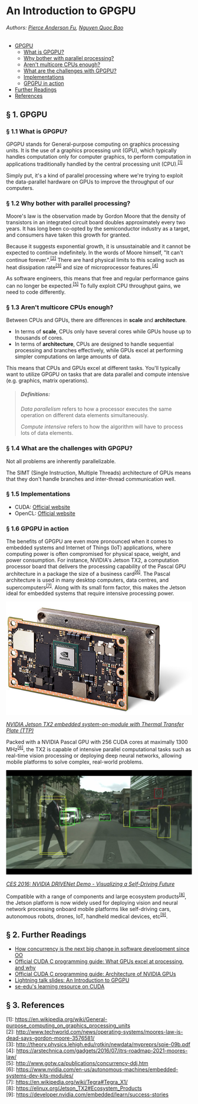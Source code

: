 # An Introduction to GPGPU

###### Authors: [Pierce Anderson Fu](https://github.com/PierceAndy), [Nguyen Quoc Bao](https://github.com/bqnguyen94)

- [GPGPU](#-1-gpgpu)
    - [What is GPGPU?](#-11-what-is-gpgpu)
    - [Why bother with parallel processing?](#-12-why-bother-with-parallel-processing)
    - [Aren't multicore CPUs enough?](#-13-arent-multicore-cpus-enough)
    - [What are the challenges with GPGPU?](#-14-what-are-the-challenges-with-gpgpu)
    - [Implementations](#-15-implementations)
    - [GPGPU in action](#-16-gpgpu-in-action)
- [Further Readings](#-2-further-readings)
- [References](#-3-references)

## § 1. GPGPU

### § 1.1 What is GPGPU?
GPGPU stands for General-purpose computing on graphics processing units. It is the use of a graphics processing unit (GPU), which typically handles computation only for computer graphics, to perform computation in applications traditionally handled by the central processing unit (CPU).<sup>[[1]](#footnote1)</sup>

Simply put, it's a kind of parallel processing where we're trying to exploit the data-parallel hardware on GPUs to improve the throughput of our computers.

### § 1.2 Why bother with parallel processing?
Moore's law is the observation made by Gordon Moore that the density of transistors in an integrated circuit board doubles approximately every two years. It has long been co-opted by the semiconductor industry as a target, and consumers have taken this growth for granted.

Because it suggests exponential growth, it is unsustainable and it cannot be expected to continue indefinitely. In the words of Moore himself, "It can't continue forever.".<sup>[[2]](#footnote2)</sup> There are hard physical limits to this scaling such as heat dissipation rate<sup>[[3]](#footnote3)</sup> and size of microprocessor features.<sup>[[4]](#footnote4)</sup>

As software engineers, this means that free and regular performance gains can no longer be expected.<sup>[[5]](#footnote5)</sup> To fully exploit CPU throughput gains, we need to code differently.

### § 1.3 Aren't multicore CPUs enough?
Between CPUs and GPUs, there are differences in **scale** and **architecture**.
- In terms of **scale**, CPUs only have several cores while GPUs house up to thousands of cores.
- In terms of **architecture**, CPUs are designed to handle sequential processing and branches effectively, while GPUs excel at performing simpler computations on large amounts of data.

This means that CPUs and GPUs excel at different tasks. You'll typically want to utilize GPGPU on tasks that are data parallel and compute intensive (e.g. graphics, matrix operations).

> ##### Definitions:
>
> *Data parallelism* refers to how a processor executes the same operation on different data elements simultaneously.
>
> *Compute intensive* refers to how the algorithm will have to process lots of data elements.

### § 1.4 What are the challenges with GPGPU?
Not all problems are inherently parallelizable.

The SIMT (Single Instruction, Multiple Threads) architecture of GPUs means that they don't handle branches and inter-thread communication well.

### § 1.5 Implementations

- CUDA: [Official website](http://www.nvidia.com/object/cuda_home_new.html)
- OpenCL: [Official website](https://www.khronos.org/opencl/)

### § 1.6 GPGPU in action
The benefits of GPGPU are even more pronounced when it comes to embedded systems and Internet of Things (IoT) applications, where computing power is often compromised for physical space, weight, and power consumption. For instance, NVIDIA's Jetson TX2, a computation processor board that delivers the processing capability of the Pascal GPU architecture in a package the size of a business card<sup>[[6]](#footnote6)</sup>. The Pascal architecture is used in many desktop computers, data centres, and supercomputers<sup>[[7]](#footnote7)</sup>. Along with its small form factor, this makes the Jetson ideal for embedded systems that require intensive processing power.

![NVIDIA's Jetson TX2](jetson_tx2.jpg "NVIDIA's Jetson TX2")

*[NVIDIA Jetson TX2 embedded system-on-module with Thermal Transfer Plate (TTP)](https://devblogs.nvidia.com/jetson-tx2-delivers-twice-intelligence-edge/)*

Packed with a NVIDIA Pascal GPU with 256 CUDA cores at maximally 1300 MHz<sup>[[6]](#footnote6)</sup>, the TX2 is capable of intensive parallel computational tasks such as real-time vision processing or deploying deep neural networks, allowing mobile platforms to solve complex, real-world problems.

![DRIVENet](drivenet.jpg "NVIDIA DRIVENet Demo")

*[CES 2016: NVIDIA DRIVENet Demo - Visualizing a Self-Driving Future](https://www.youtube.com/watch?v=HJ58dbd5g8g)*

Compatible with a range of components and large ecosystem products<sup>[[8]](#footnote8)</sup>, the Jetson platform is now widely used for deploying vision and neural network processing onboard mobile platforms like self-driving cars, autonomous robots, drones, IoT, handheld medical devices, etc<sup>[[9]](#footnote9)</sup>.

## § 2. Further Readings
- [How concurrency is the next big change in software development since OO](http://www.gotw.ca/publications/concurrency-ddj.htm)
- [Official CUDA C programming guide: What GPUs excel at processing, and why](http://docs.nvidia.com/cuda/cuda-c-programming-guide/#from-graphics-processing-to-general-purpose-parallel-computing)
- [Official CUDA C programming guide: Architecture of NVIDIA GPUs](http://docs.nvidia.com/cuda/cuda-c-programming-guide/#simt-architecture)
- [Lightning talk slides: An Introduction to GPGPU](https://github.com/nus-oss/lightningtalks/issues/10)
- [se-edu's learning resource on CUDA](cuda.md)

## § 3. References

<a name="footnote1">[1]</a>: https://en.wikipedia.org/wiki/General-purpose_computing_on_graphics_processing_units<br />
<a name="footnote2">[2]</a>: http://www.techworld.com/news/operating-systems/moores-law-is-dead-says-gordon-moore-3576581/<br />
<a name="footnote3">[3]</a>: http://theory.physics.lehigh.edu/rotkin/newdata/mypreprs/spie-09b.pdf<br />
<a name="footnote4">[4]</a>: https://arstechnica.com/gadgets/2016/07/itrs-roadmap-2021-moores-law/<br />
<a name="footnote5">[5]</a>: http://www.gotw.ca/publications/concurrency-ddj.htm<br />
<a name="footnote6">[6]</a>: https://www.nvidia.com/en-us/autonomous-machines/embedded-systems-dev-kits-modules/<br />
<a name="footnote7">[7]</a>: https://en.wikipedia.org/wiki/Tegra#Tegra_X1/<br />
<a name="footnote8">[8]</a>: https://elinux.org/Jetson_TX2#Ecosystem_Products<br />
<a name="footnote9">[9]</a>: https://developer.nvidia.com/embedded/learn/success-stories<br />
